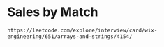 # Sales by Match

```https://leetcode.com/explore/interview/card/wix-engineering/651/arrays-and-strings/4154/```